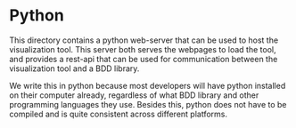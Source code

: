 # Python

This directory contains a python web-server that can be used to host the visualization tool. This server both serves the webpages to load the tool, and provides a rest-api that can be used for communication between the visualization tool and a BDD library.

We write this in python because most developers will have python installed on their computer already, regardless of what BDD library and other programming languages they use. Besides this, python does not have to be compiled and is quite consistent across different platforms.
